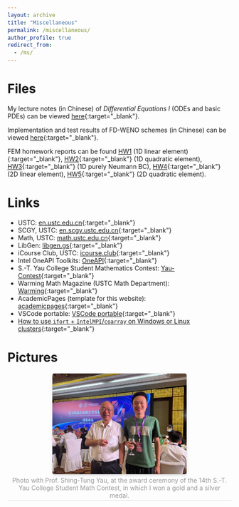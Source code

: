 ```yaml
---
layout: archive
title: "Miscellaneous"
permalink: /miscellaneous/
author_profile: true
redirect_from: 
  - /ms/
---
```



Files
===

My lecture notes (in Chinese) of *Differential Equations I* (ODEs and basic PDEs) can be viewed [here](../files/note1.pdf){:target="_blank"}. 

Implementation and test results of FD-WENO schemes (in Chinese) can be viewed [here](../files/demo1.pdf){:target="_blank"}. 

FEM homework reports can be found [HW1](../files/FEM/HW1.pdf) (1D linear element){:target="_blank"}, [HW2](../files/FEM/HW2.pdf){:target="_blank"} (1D quadratic element), [HW3](../files/FEM/HW3.pdf){:target="_blank"} (1D purely Neumann BC), [HW4](../files/FEM/HW4.pdf){:target="_blank"} (2D linear element), [HW5](../files/FEM/HW5.pdf){:target="_blank"} (2D quadratic element). 


Links
===

* USTC: [en.ustc.edu.cn](https://en.ustc.edu.cn){:target="_blank"} 
* SCGY, USTC: [en.scgy.ustc.edu.cn](https://en.scgy.ustc.edu.cn){:target="_blank"} 
* Math, USTC: [math.ustc.edu.cn](http://math.ustc.edu.cn/ENGLISH/list.htm){:target="_blank"} 
* LibGen: [libgen.gs](https://libgen.gs){:target="_blank"} 
* iCourse Club, USTC: [icourse.club](https://icourse.club){:target="_blank"} 
* Intel OneAPI Toolkits: [OneAPI](https://www.intel.com/content/www/us/en/developer/tools/oneapi/toolkits.html){:target="_blank"} 
* S.-T. Yau College Student Mathematics Contest: [Yau-Contest](http://yau-contest.com/en){:target="_blank"} 
* Warming Math Magazine (USTC Math Department): [Warming](http://staff.ustc.edu.cn/~mathsu01/pu/waming.html){:target="_blank"} 
* AcademicPages (template for this website): [academicpages](https://github.com/academicpages/){:target="_blank"} 
* VSCode portable: [VSCode portable](https://code.visualstudio.com/docs/editor/portable){:target="_blank"} 
* [How to use `ifort` + `IntelMPI`/`coarray` on Windows or Linux clusters](https://blog.csdn.net/PilotJohnWu/article/details/121064266){:target="_blank"} 


Pictures
===

<center>
    <img style = "
        border-radius: 0.3125em;
        box-shadow: 0 2px 4px 0 rgba(34,36,38,.12),0 2px 10px 0 rgba(34,36,38,.08);" 
        src = "../files/pictures/with-ST-Yau.jpg" 
        width = "60%">
    <br>
    <div style = "
        color: orange;
        border-bottom: 1px solid #d9d9d9;
        display: inline-block;
        color: #999;
        padding: 2px;">
        Photo with Prof. Shing-Tung Yau, at the award ceremony of the 14th S.-T. Yau College Student Math Contest, in which I won a gold and a silver medal. 
    </div>
    <p> </p>
</center>

